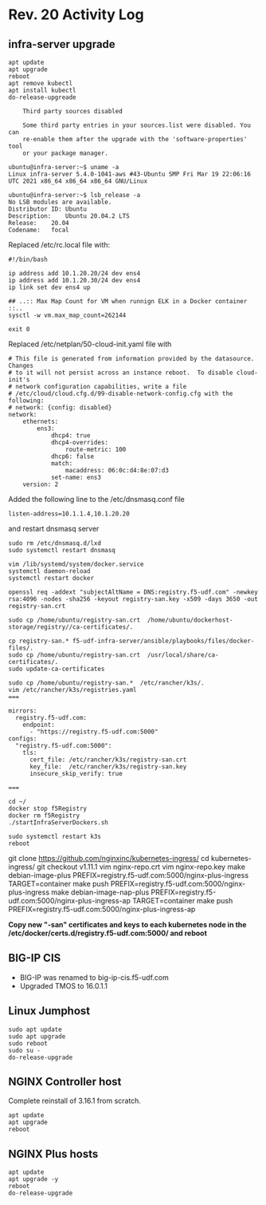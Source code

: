# Rev. 20 Activity Log

## infra-server upgrade

```
apt update
apt upgrade
reboot
apt remove kubectl
apt install kubectl
do-release-upgreade

    Third party sources disabled

    Some third party entries in your sources.list were disabled. You can
    re-enable them after the upgrade with the 'software-properties' tool
    or your package manager.

ubuntu@infra-server:~$ uname -a
Linux infra-server 5.4.0-1041-aws #43-Ubuntu SMP Fri Mar 19 22:06:16 UTC 2021 x86_64 x86_64 x86_64 GNU/Linux

ubuntu@infra-server:~$ lsb_release -a
No LSB modules are available.
Distributor ID:	Ubuntu
Description:	Ubuntu 20.04.2 LTS
Release:	20.04
Codename:	focal

```

Replaced /etc/rc.local file with:
```
#!/bin/bash

ip address add 10.1.20.20/24 dev ens4
ip address add 10.1.20.30/24 dev ens4
ip link set dev ens4 up

## ..:: Max Map Count for VM when runnign ELK in a Docker container ::..
sysctl -w vm.max_map_count=262144

exit 0
```

Replaced /etc/netplan/50-cloud-init.yaml file with
```
# This file is generated from information provided by the datasource.  Changes
# to it will not persist across an instance reboot.  To disable cloud-init's
# network configuration capabilities, write a file
# /etc/cloud/cloud.cfg.d/99-disable-network-config.cfg with the following:
# network: {config: disabled}
network:
    ethernets:
        ens3:
            dhcp4: true
            dhcp4-overrides:
                route-metric: 100
            dhcp6: false
            match:
                macaddress: 06:0c:d4:8e:07:d3
            set-name: ens3
    version: 2
```

Added the following line to the /etc/dnsmasq.conf file 

    listen-address=10.1.1.4,10.1.20.20

and restart dnsmasq server

    sudo rm /etc/dnsmasq.d/lxd
    sudo systemctl restart dnsmasq

```
vim /lib/systemd/system/docker.service
systemctl daemon-reload
systemctl restart docker

openssl req -addext "subjectAltName = DNS:registry.f5-udf.com" -newkey rsa:4096 -nodes -sha256 -keyout registry-san.key -x509 -days 3650 -out registry-san.crt

sudo cp /home/ubuntu/registry-san.crt  /home/ubuntu/dockerhost-storage/registry//ca-certificates/.

cp registry-san.* f5-udf-infra-server/ansible/playbooks/files/docker-files/.
sudo cp /home/ubuntu/registry-san.crt  /usr/local/share/ca-certificates/.
sudo update-ca-certificates

sudo cp /home/ubuntu/registry-san.*  /etc/rancher/k3s/.
vim /etc/rancher/k3s/registries.yaml
===

mirrors:
  registry.f5-udf.com:
    endpoint:
      - "https://registry.f5-udf.com:5000"
configs:
  "registry.f5-udf.com:5000":
    tls:
      cert_file: /etc/rancher/k3s/registry-san.crt
      key_file:  /etc/rancher/k3s/registry-san.key
      insecure_skip_verify: true

===

cd ~/
docker stop f5Registry
docker rm f5Registry
./startInfraServerDockers.sh

sudo systemctl restart k3s
reboot
```

git clone https://github.com/nginxinc/kubernetes-ingress/
cd kubernetes-ingress/
git checkout v1.11.1
vim nginx-repo.crt
vim nginx-repo.key
make debian-image-plus PREFIX=registry.f5-udf.com:5000/nginx-plus-ingress TARGET=container
make push PREFIX=registry.f5-udf.com:5000/nginx-plus-ingress
make debian-image-nap-plus PREFIX=registry.f5-udf.com:5000/nginx-plus-ingress-ap TARGET=container
make push PREFIX=registry.f5-udf.com:5000/nginx-plus-ingress-ap

**Copy new "-san" certificates and keys to each kubernetes node in the /etc/docker/certs.d/registry.f5-udf.com:5000/ and reboot**

## BIG-IP CIS

- BIG-IP was renamed to big-ip-cis.f5-udf.com
- Upgraded TMOS to 16.0.1.1

## Linux Jumphost

```
sudo apt update
sudo apt upgrade
sudo reboot
sudo su -
do-release-upgrade
```

## NGINX Controller host

Complete reinstall of 3.16.1 from scratch.

    apt update
    apt upgrade
    reboot

## NGINX Plus hosts

    apt update
    apt upgrade -y
    reboot
    do-release-upgrade